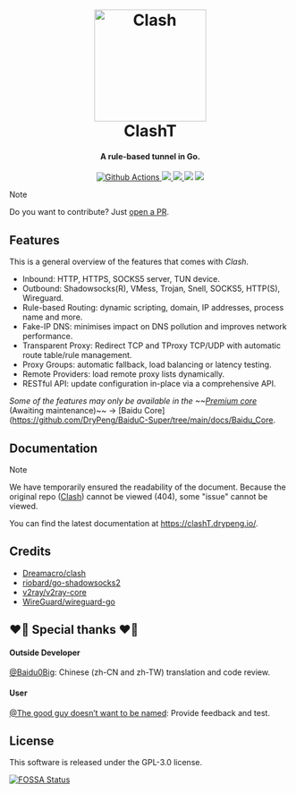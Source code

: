 <h1 align="center">
  <img src="https://github.com/DryPeng/clashT/raw/master/docs/logo.png" alt="Clash" width="200">
  <br>ClashT<br>
</h1>

<h4 align="center">A rule-based tunnel in Go.</h4>

<p align="center">
  <a href="https://github.com/DryPeng/clashT/actions">
    <img src="https://img.shields.io/github/actions/workflow/status/DryPeng/clashT/release.yml?branch=master&style=flat-square" alt="Github Actions">
  </a>
  <a href="https://github.com/DryPeng/clashT/actions/workflows/github-code-scanning/codeql">
    <img src="https://github.com/DryPeng/clashT/actions/workflows/github-code-scanning/codeql/badge.svg">
  </a>
  <a href="https://goreportcard.com/report/github.com/DryPeng/clashT">
    <img src="https://goreportcard.com/badge/github.com/DryPeng/clashT?style=flat-square">
  </a>
  <img src="https://img.shields.io/github/go-mod/go-version/DryPeng/clashT?style=flat-square">
  <a href="https://github.com/DryPeng/clashT/releases">
    <img src="https://img.shields.io/github/release/DryPeng/clashT/all.svg?style=flat-square">
  </a>

  

> [!NOTE]  
> Do you want to contribute? Just [open a PR](https://github.com/DryPeng/clashT/pulls).

## Features

This is a general overview of the features that comes with *Clash*.  

- Inbound: HTTP, HTTPS, SOCKS5 server, TUN device.
- Outbound: Shadowsocks(R), VMess, Trojan, Snell, SOCKS5, HTTP(S), Wireguard.
- Rule-based Routing: dynamic scripting, domain, IP addresses, process name and more.
- Fake-IP DNS: minimises impact on DNS pollution and improves network performance.
- Transparent Proxy: Redirect TCP and TProxy TCP/UDP with automatic route table/rule management.
- Proxy Groups: automatic fallback, load balancing or latency testing.
- Remote Providers: load remote proxy lists dynamically.
- RESTful API: update configuration in-place via a comprehensive API.

*Some of the features may only be available in the ~~[Premium core](https://github.com/DryPeng/clashT/blob/master/docs/premium/introduction.md)* (Awaiting maintenance)~~ -> [Baidu Core](https://github.com/DryPeng/BaiduC-Super/tree/main/docs/Baidu_Core.


## Documentation
> [!Note]
> We have temporarily ensured the readability of the document. Because the original repo ([Clash](https://github.com/Dreamacro/clash/)) cannot be viewed (404), some "issue" cannot be viewed.

You can find the latest documentation at https://clashT.drypeng.io/.


## Credits

- [Dreamacro/clash](https://github.com/Dreamacro/clash)
- [riobard/go-shadowsocks2](https://github.com/riobard/go-shadowsocks2)
- [v2ray/v2ray-core](https://github.com/v2ray/v2ray-core)
- [WireGuard/wireguard-go](https://github.com/WireGuard/wireguard-go)


## 	:heart_on_fire: Special thanks 	:heart_on_fire:

#### Outside Developer

[@Baidu0Big](https://github.com/Baidu0Big): Chinese (zh-CN and zh-TW) translation and code review.

#### User

[@The good guy doesn’t want to be named](https://github.com/404): Provide feedback and test.

## License

This software is released under the GPL-3.0 license.

[![FOSSA Status](https://app.fossa.com/api/projects/git%2Bgithub.com%2FDryPeng%2FclashT.svg?type=large&issueType=license)](https://app.fossa.com/projects/git%2Bgithub.com%2FDryPeng%2FclashT?ref=badge_large&issueType=license)
